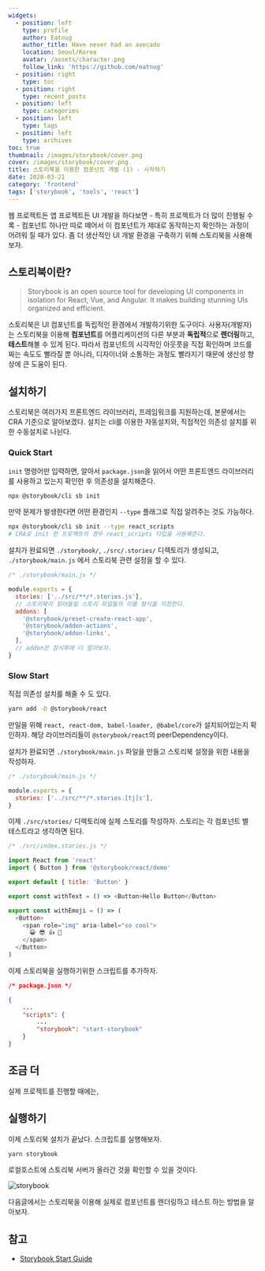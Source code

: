 ```yaml
---
widgets:
  - position: left
    type: profile
    author: Eatnug
    author_title: Have never had an avocado
    location: Seoul/Korea
    avatar: /assets/character.png
    follow_link: 'https://github.com/eatnug'
  - position: right
    type: toc
  - position: right
    type: recent_posts
  - position: left
    type: categories
  - position: left
    type: tags
  - position: left
    type: archives
toc: true
thumbnail: /images/storybook/cover.png
cover: /images/storybook/cover.png
title: 스토리북을 이용한 컴포넌트 개발 (1) - 시작하기
date: 2020-03-21
category: 'frontend'
tags: ['storybook', 'tools', 'react']
---
```


웹 프로젝트든 앱 프로젝트든 UI 개발을 하다보면 - 특히 프로젝트가 더 많이 진행될 수록 - 컴포넌트 하나만 따로 떼어서 이 컴포넌트가 제대로 동작하는지 확인하는 과정이 어려워 질 때가 있다. 좀 더 생산적인 UI 개발 환경을 구축하기 위해 스토리북을 사용해보자.

<!-- more -->

## 스토리북이란?

> Storybook is an open source tool for developing UI components in isolation for React, Vue, and Angular. It makes building stunning UIs organized and efficient.

스토리북은 UI 컴포넌트를 독립적인 환경에서 개발하기위한 도구이다. 사용자(개발자)는 스토리북을 이용해 **컴포넌트**를 어플리케이션의 다른 부분과 **독립적**으로 **렌더링**하고, **테스트**해볼 수 있게 된다. 따라서 컴포넌트의 시각적인 아웃풋을 직접 확인하며 코드를 짜는 속도도 빨라질 뿐 아니라, 디자이너와 소통하는 과정도 빨라지기 때문에 생산성 향상에 큰 도움이 된다.

## 설치하기

스토리북은 여러가지 프론트엔드 라이브러리, 프레임워크를 지원하는데, 본문에서는 CRA 기준으로 알아보겠다. 설치는 cli를 이용한 자동설치와, 직접적인 의존성 설치를 위한 수동설치로 나뉜다.

### Quick Start

`init` 명령어만 입력하면, 알아서 `package.json`을 읽어서 어떤 프론트엔드 라이브러리를 사용하고 있는지 확인한 후 의존성을 설치해준다.

```bash
npx @storybook/cli sb init
```

만약 문제가 발생한다면 어떤 환경인지 `--type` 플래그로 직접 알려주는 것도 가능하다.

```bash
npx @storybook/cli sb init --type react_scripts
# CRA로 init 한 프로젝트의 경우 react_scripts 타입을 사용해준다.
```

설치가 완료되면 `./storybook/`, `./src/.stories/` 디렉토리가 생성되고, `./storybook/main.js` 에서 스토리북 관련 설정을 할 수 있다.

```js
/* ./storybook/main.js */

module.exports = {
  stories: ['../src/**/*.stories.js'],
  // 스토리북이 읽어들일 스토리 파일들의 이름 형식을 지정한다.
  addons: [
    '@storybook/preset-create-react-app',
    '@storybook/addon-actions',
    '@storybook/addon-links',
  ],
  // addon은 잠시후에 더 알아보자.
}
```

### Slow Start

직접 의존성 설치를 해줄 수 도 있다.

```bash
yarn add -D @storybook/react
```

만일을 위해 `react, react-dom, babel-loader, @babel/core`가 설치되어있는지 확인하자. 해당 라이브러리들이 `@storybook/react`의 peerDependency이다.

설치가 완료되면 `./storybook/main.js` 파일을 만들고 스토리북 설정을 위한 내용을 작성하자.

```js
/* ./storybook/main.js */

module.exports = {
  stories: ['../src/**/*.stories.[tj]s'],
}
```

이제 `./src/stories/` 디렉토리에 실제 스토리를 작성하자. 스토리는 각 컴포넌트 별 테스트라고 생각하면 된다.

```js
/* ./src/index.stories.js */

import React from 'react'
import { Button } from '@storybook/react/demo'

export default { title: 'Button' }

export const withText = () => <Button>Hello Button</Button>

export const withEmoji = () => (
  <Button>
    <span role="img" aria-label="so cool">
      😀 😎 👍 💯
    </span>
  </Button>
)
```

이제 스토리북을 실행하기위한 스크립트를 추가하자.

```json
/* package.json */

{
    ...
    "scripts": {
        ...
        "storybook": "start-storybook"
    }
}
```

## 조금 더

실제 프로젝트를 진행할 때에는, 
## 실행하기

이제 스토리북 설치가 끝났다. 스크립트를 실행해보자.

```bash
yarn storybook
```

로컬호스트에 스토리북 서버가 올라간 것을 확인할 수 있을 것이다.

![storybook](/images/storybook/storybook.png)

다음글에서는 스토리북을 이용해 실제로 컴포넌트를 렌더링하고 테스트 하는 방법을 알아보자.

## 참고

- [Storybook Start Guide](https://storybook.js.org/docs/basics/introduction/)
